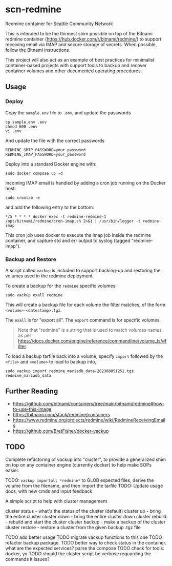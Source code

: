 # scn-redmine
Redmine container for Seattle Community Network

This is intended to be the thinnest shim possible on top of the Bitnami redmine container (https://hub.docker.com/r/bitnami/redmine/)
to support receiving email via IMAP and secure storage of secrets. When possible, follow the Bitnami instructions.

This project will also act as an example of best practices for minimalist container-based projects with support tools to backup and recover container volumes and other documented operating procedures.

## Usage

### Deploy

Copy the `sample.env` file to `.env`, and update the passwords
    
    cp sample.env .env
    chmod 600 .env
    vi .env

And update the file with the correct passwords

    REDMINE_SMTP_PASSWORD=your_password
    REDMINE_IMAP_PASSWORD=your_password

Deploy into a standard Docker engine with:
    
    sudo docker compose up -d
		
Incoming IMAP email is handled by adding a cron job running on the Docker host:

    sudo crontab -e

and add the following entry to the bottom:

    */5 * * * * docker exec -t redmine-redmine-1 /opt/bitnami/redmine/cron-imap.sh 2>&1 | /usr/bin/logger -t redmine-imap
		
This cron job uses docker to execute the imap job inside the redmine container, and capture std and err output to syslog (tagged "redmine-imap").

### Backup and Restore

A script called `vackup` is included to support backing-up and restoring the volumes used in the redmine deployment.

To create a backup for the `redmine` specific volumes:

    sudo vackup exall redmine
		
This will create a backup file for each volume the filter matches, of the form `<volume>-<datestamp>.tgz`.
		
The `exall` is for "export all". The `export` command is for specific volumes.
		
> Note that "redmine" is a string that is used to match volumes names as per https://docs.docker.com/engine/reference/commandline/volume_ls/#filter.

To load a backup tarfile back into a volume, specify `import` followed by the `<file>` and `<volume>` to load to backup into,

    sudo vackup import redmine_mariadb_data-202308051251.tgz redmine_mariadb_data
		
		
## Further Reading

* https://github.com/bitnami/containers/tree/main/bitnami/redmine#how-to-use-this-image
* https://bitnami.com/stack/redmine/containers
* https://www.redmine.org/projects/redmine/wiki/RedmineReceivingEmails
* https://github.com/BretFisher/docker-vackup


## TODO

Complete refactoring of vackup into "cluster", to provide a generalized shim on top on any container engine (currently docker) to help make SOPs easier.

TODO: `vackup importall *redmine*` to GLOB expected files, derive the volume from the filename, and then import the tarfile
TODO: Update usage docs, with new cmds and input feedback
    
A simple script to help with cluster management

   cluster status        - what's the status of the cluster (default)
   cluster up            - bring the entire cluster
   cluster down          - bring the entire cluster down
   cluster rebuild       - rebuild and start the cluster
   cluster backup        - make a backup of the cluster
   cluster restore <tgz> - restore a cluster from the given backup .tgz file
		 
TODO add better usage
TODO migrate vackup functions to this one
TODO refactor backup package.
TODO better way to check status in the container. what are the expected services? parse the compose
TODO check for tools: docker, yq
TODO should the cluster script be verbose requarding the commands it issues?
